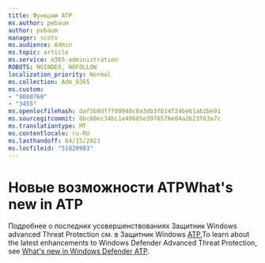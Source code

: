 ```yaml
---
title: Функции ATP
ms.author: pebaum
author: pebaum
manager: scotv
ms.audience: Admin
ms.topic: article
ms.service: o365-administration
ROBOTS: NOINDEX, NOFOLLOW
localization_priority: Normal
ms.collection: Adm_O365
ms.custom:
- "9000760"
- "3455"
ms.openlocfilehash: daf5b9df7f00940c8a3db3fb14f24be61ab2be91
ms.sourcegitcommit: 8bc60ec34bc1e40685e3976576e04a2623f63a7c
ms.translationtype: MT
ms.contentlocale: ru-RU
ms.lasthandoff: 04/15/2021
ms.locfileid: "51820983"
---
```

# <a name="whats-new-in-atp"></a><span data-ttu-id="e92a5-102">Новые возможности ATP</span><span class="sxs-lookup"><span data-stu-id="e92a5-102">What's new in ATP</span></span>

<span data-ttu-id="e92a5-103">Подробнее о последних усовершенствованиях Защитник Windows advanced Threat Protection см. в Защитник Windows [ATP.](https://www.microsoft.com/security/blog/2018/11/15/whats-new-in-windows-defender-atp/)</span><span class="sxs-lookup"><span data-stu-id="e92a5-103">To learn about the latest enhancements to Windows Defender Advanced Threat Protection, see [What's new in Windows Defender ATP](https://www.microsoft.com/security/blog/2018/11/15/whats-new-in-windows-defender-atp/).</span></span>